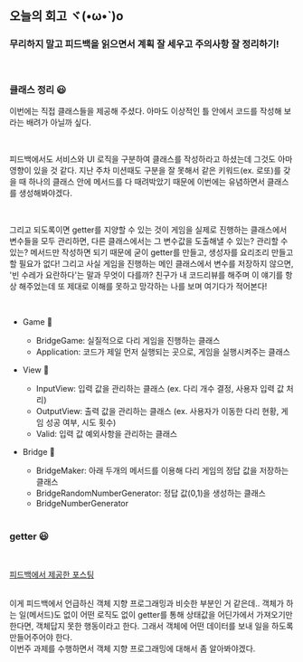 ## 오늘의 회고 ヾ(•ω•`)o

### 무리하지 말고 피드백을 읽으면서 계획 잘 세우고 주의사항 잘 정리하기!

<br>

### 클래스 정리 😃

이번에는 직접 클래스들을 제공해 주셨다. 아마도 이상적인 틀 안에서 코드를 작성해 보라는 배려가 아닐까 싶다.

<br>

피드백에서도 서비스와 UI 로직을 구분하여 클래스를 작성하라고 하셨는데 그것도 아마 영향이 있을 것 같다. 지난 주차 미션때도 구분을 잘 못해서 같은 키워드(ex. 로또)를 갖을 때 하나의 클래스 안에 메서드를 다 때려박았기 때문에 이번에는 유념하면서 클래스를 생성해봐야겠다.

<br>

그리고 되도록이면 getter를 지양할 수 있는 것이 게임을 실제로 진행하는 클래스에서 변수들을 모두 관리하면, 다른 클래스에서는 그 변수값을 도출해낼 수 있는? 관리할 수 있는? 메서드만 작성하면 되기 때문에 굳이 getter를 만들고, 생성자를 요리조리 만들고 할 필요가 없다! 그리고 사실 게임을 진행하는 메인 클래스에서 변수를 저장하지 않으면, '빈 수레가 요란하다'는 말과 무엇이 다를까? 친구가 내 코드리뷰를 해주며 이 얘기를 항상 해주었는데 또 제대로 이해를 못하고 망각하는 나를 보며 여기다가 적어본다!

<br>

- Game :gem:
  - BridgeGame: 실질적으로 다리 게임을 진행하는 클래스
  - Application: 코드가 제일 먼저 실행되는 곳으로, 게임을 실행시켜주는 클래스
- View :gem:
  - InputView: 입력 값을 관리하는 클래스
    (ex. 다리 개수 결정, 사용자 입력 값 처리)
  - OutputView: 출력 값을 관리하는 클래스
    (ex. 사용자가 이동한 다리 현황, 게임 성공 여부, 시도 횟수)
  - Valid: 입력 값 예외사항을 관리하는 클래스
- Bridge :gem:

  - BridgeMaker: 아래 두개의 메서드를 이용해 다리 게임의 정답 값을 저장하는 클래스
  - BridgeRandomNumberGenerator: 정답 값(0,1)을 생성하는 클래스
  - BridgeNumberGenerator

  <br>

### getter 😃

<br>

[피드백에서 제공한 포스팅](https://tecoble.techcourse.co.kr/post/2020-04-28-ask-instead-of-getter/)

 <br>
이게 피드백에서 언급하신 객체 지향 프로그래밍과 비슷한 부분인 거 같은데..
객체가 하는 일(메서드)도 없이 어떤 로직도 없이 getter를 통해 상태값을 어딘가에서 가져오기만 한다면, 객체답지 못한 행동이라고 한다. 그래서 객체에 어떤 데이터를 보내 일을 하도록 만들어주어야 한다.

<br>
이번주 과제를 수행하면서 객체 지향 프로그래밍에 대해서 좀 알아봐야겠다.

